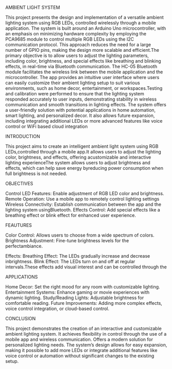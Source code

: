 AMBIENT LIGHT SYSTEM

This project presents the design and implementation of a versatile ambient lighting system using RGB LEDs, controlled wirelessly through a mobile application. The system is built around an Arduino Uno microcontroller, with an emphasis on minimizing hardware complexity by employing the PCA9685 module to control multiple RGB LEDs using the I2C communication protocol. This approach reduces the need for a large number of GPIO pins, making the design more scalable and efficient.The primary objective is to allow users to adjust the lighting parameters, including color, brightness, and special effects like breathing and blinking effects, in real-time via Bluetooth communication. The HC-05 Bluetooth module facilitates the wireless link between the mobile application and the microcontroller. The app provides an intuitive user interface where users can easily customize their ambient lighting setup to suit various environments, such as home decor, entertainment, or workspaces.Testing and calibration were performed to ensure that the lighting system responded accurately to user inputs, demonstrating stability in wireless communication and smooth transitions in lighting effects. The system offers a user-friendly solution with potential applications in home automation, smart lighting, and personalized decor. It also allows future expansion, including integrating additional LEDs or more advanced features like voice control or WiFi based cloud integration

INTRODUCTION

This project aims to create an intelligent ambient light system using RGB LEDs,controlled through a mobile app.It allows users to adjust the lighting color, brightness, and effects, offering acustomizable and interactive lighting experienceThe system allows users to adjust brightness and effects, which can help save energy byreducing power consumption when full brightness is not needed.

OBJECTIVES

Control LED Features: Enable adjustment of RGB LED color and brightness.
Remote Operation: Use a mobile app to remotely control lighting settings
Wireless Connectivity: Establish communication between the app and the lighting system usingBluetooth.
Effects Control: Add special effects like a breathing effect or blink effect for enhanced user experience.

FEAUTURES

Color Control: Allows users to choose from a wide spectrum of colors.
Brightness Adjustment: Fine-tune brightness levels for the perfectambiance.

Effects:
Breathing Effect: The LEDs gradually increase and decrease inbrightness.
Blink Effect: The LEDs turn on and off at regular intervals.These effects add visual interest and can be controlled through the

APPLICATIONS

Home Decor: Set the right mood for any room with customizable lighting.
Entertainment Systems: Enhance gaming or movie experiences with dynamic lighting.
Study/Reading Lights: Adjustable brightness for comfortable reading.
Future Improvements: Adding more complex effects, voice control integration, or cloud-based control.

CONCLUSION

This project demonstrates the creation of an interactive and customizable ambient lighting system. It achieves flexibility in control through the use of a mobile app and wireless communication. Offers a modern solution for personalized lighting needs. The system’s design allows for easy expansion, making it possible to add more LEDs or integrate additional features like voice control or automation without significant changes to the existing setup.
